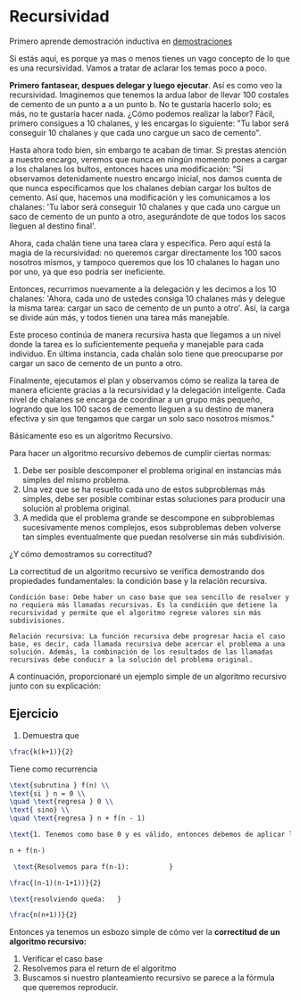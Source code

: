 # Recursividad
Primero aprende demostración inductiva en [demostraciones](Demostraciones.md)


Si estás aquí, es porque ya mas o menos tienes un vago concepto de lo que es una recursividad. Vamos a tratar de aclarar los temas poco a poco. 

**Primero fantasear, despues delegar y luego ejecutar**. Así es como veo la recursividad. Imaginemos que tenemos la ardua labor de llevar 100 costales de cemento de un punto a a un punto b. 
No te gustaría hacerlo solo; es más, no te gustaría hacer nada. ¿Cómo podemos realizar la labor? Fácil, primero consigues a 10 chalanes, y les encargas lo siguiente: "Tu labor será conseguir 10 chalanes y que cada uno cargue un saco de cemento".

Hasta ahora todo bien, sin embargo te acaban de timar. Si prestas atención a nuestro encargo, veremos que nunca en ningún momento pones a cargar a los chalanes los bultos, entonces haces una modificación:
"Si observamos detenidamente nuestro encargo inicial, nos damos cuenta de que nunca especificamos que los chalanes debían cargar los bultos de cemento. Así que, hacemos una modificación y les comunicamos a los chalanes: 'Tu labor será conseguir 10 chalanes y que cada uno cargue un saco de cemento de un punto a otro, asegurándote de que todos los sacos lleguen al destino final'.

Ahora, cada chalán tiene una tarea clara y específica. Pero aquí está la magia de la recursividad: no queremos cargar directamente los 100 sacos nosotros mismos, y tampoco queremos que los 10 chalanes lo hagan uno por uno, ya que eso podría ser ineficiente.

Entonces, recurrimos nuevamente a la delegación y les decimos a los 10 chalanes: 'Ahora, cada uno de ustedes consiga 10 chalanes más y delegue la misma tarea: cargar un saco de cemento de un punto a otro'. Así, la carga se divide aún más, y todos tienen una tarea más manejable.

Este proceso continúa de manera recursiva hasta que llegamos a un nivel donde la tarea es lo suficientemente pequeña y manejable para cada individuo. En última instancia, cada chalán solo tiene que preocuparse por cargar un saco de cemento de un punto a otro.

Finalmente, ejecutamos el plan y observamos cómo se realiza la tarea de manera eficiente gracias a la recursividad y la delegación inteligente. Cada nivel de chalanes se encarga de coordinar a un grupo más pequeño, logrando que los 100 sacos de cemento lleguen a su destino de manera efectiva y sin que tengamos que cargar un solo saco nosotros mismos."

Básicamente eso es un algoritmo Recursivo. 

Para hacer un algoritmo recursivo debemos de cumplir ciertas normas: 

1. Debe ser posible descomponer el problema original en instancias más simples del mismo problema.
2. Una vez que se ha resuelto cada uno de estos subproblemas más simples, debe ser posible combinar estas soluciones para producir una solución al problema original.
3. A medida que el problema grande se descompone en subproblemas sucesivamente menos complejos, esos subproblemas deben volverse tan simples eventualmente que puedan resolverse sin más subdivisión.


¿Y cómo demostramos su correctitud?

La correctitud de un algoritmo recursivo se verifica demostrando dos propiedades fundamentales: la condición base y la relación recursiva.

    Condición base: Debe haber un caso base que sea sencillo de resolver y no requiera más llamadas recursivas. Es la condición que detiene la recursividad y permite que el algoritmo regrese valores sin más subdivisiones.

    Relación recursiva: La función recursiva debe progresar hacia el caso base, es decir, cada llamada recursiva debe acercar el problema a una solución. Además, la combinación de los resultados de las llamadas recursivas debe conducir a la solución del problema original.

A continuación, proporcionaré un ejemplo simple de un algoritmo recursivo junto con su explicación:
## Ejercicio
1. Demuestra que 
```tex
\frac{k(k+1)}{2}
```
Tiene como recurrencia
```tex
\text{subrutina } f(n) \\
\text{si } n = 0 \\
\quad \text{regresa } 0 \\
\text{ sino} \\
\quad \text{regresa } n + f(n - 1)

```

```tex
\text{1. Tenemos como base 0 y es válido, entonces debemos de aplicar la recurrencia:}

n + f(n-)

```
```tex
 \text{Resolvemos para f(n-1):          }

```
```tex
\frac{(n-1)(n-1+1))}{2}
```



```tex
\text{resolviendo queda:   }
```

```tex
\frac{n(n+1))}{2}
```

Entonces ya tenemos un esbozo simple de cómo ver la **correctitud de un algoritmo recursivo:**
1. Verificar el caso base
2. Resolvemos para el return de el algoritmo
3. Buscamos si nuestro planteamiento recursivo se parece a la fórmula que queremos reproducir.